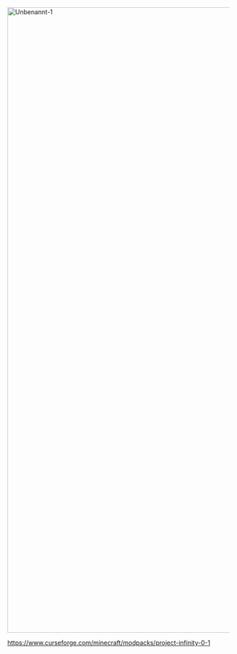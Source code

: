 
<img width="1400" height="1417" alt="Unbenannt-1" src="https://github.com/user-attachments/assets/76fecac2-3383-4d50-904e-76651b84d718" />

https://www.curseforge.com/minecraft/modpacks/project-infinity-0-1

